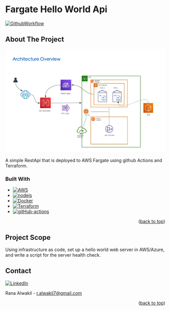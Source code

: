 # Fargate Hello World Api

<a name="readme-top"></a>

[![GithubWorkflow][GithubWorkflow]][GithubWorkflow-url]




<!-- ABOUT THE PROJECT -->
## About The Project

[![Product Name Screen Shot][product-screenshot]](https://example.com)

A simple RestApi that is deployed to AWS Fargate using github Actions and Terraform.



### Built With

* [![AWS][aws]][aws-url]
* [![nodejs][nodejs]][nodejs-url]
* [![Docker][docker]][docker-url]
* [![Terraform][terraform]][terraform-url]
* [![gitHub-actions][gitHub-actions]][gitHub-actions-url]

<p align="right">(<a href="#readme-top">back to top</a>)</p>

<!-- Project Scope  -->
## Project Scope

Using infrastructure as code, set up a hello world web server in AWS/Azure, and write a script for the server health check.


<!-- CONTACT -->
## Contact

[![LinkedIn][linkedin-shield]][linkedin-url]

Rana Alwakil - r.alwakil7@gmail.com

<p align="right">(<a href="#readme-top">back to top</a>)</p>

<!-- MARKDOWN LINKS & IMAGES -->
[linkedin-shield]: https://img.shields.io/badge/-LinkedIn-black.svg?style=for-the-badge&logo=linkedin&colorB=555
[linkedin-url]: https://www.linkedin.com/in/ranaalwakil/
[product-screenshot]: readme-images/project.png

[aws]: https://img.shields.io/badge/Amazon_AWS-232F3E?style=for-the-badge&logo=amazon-aws&logoColor=white
[aws-url]: https://aws.amazon.com

[nodejs]: https://img.shields.io/badge/Node.js-43853D?style=for-the-badge&logo=node.js&logoColor=white
[nodejs-url]: https://nodejs.org/en

[docker]: https://img.shields.io/badge/docker-%230db7ed.svg?style=for-the-badge&logo=docker&logoColor=white
[docker-url]: https://www.docker.com/

[terraform]: https://img.shields.io/badge/terraform-%235835CC.svg?style=for-the-badge&logo=terraform&logoColor=white
[terraform-url]: https://www.terraform.io

[gitHub-actions]: https://img.shields.io/badge/github%20actions-%232671E5.svg?style=for-the-badge&logo=githubactions&logoColor=white
[gitHub-actions-url]: https://docs.github.com/en/actions

[GithubWorkflow]: https://github.com/rna87/fargate-api-app/actions/workflows/terraform.yml/badge.svg
[GithubWorkflow-url]: https://github.com/rna87/Displayr-hello-world/actions/workflows/terraform.yml